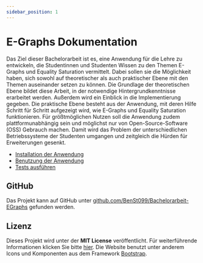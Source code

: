 ```yaml
---
sidebar_position: 1
---
```


# E-Graphs Dokumentation

Das Ziel dieser Bachelorarbeit ist es, eine Anwendung für die Lehre zu entwickeln, die
Studentinnen und Studenten Wissen zu den Themen E-Graphs und Equality Saturation vermittelt. Dabei sollen sie die Möglichkeit haben, sich sowohl auf theoretischer als
auch praktischer Ebene mit den Themen auseinander setzen zu können. Die Grundlage der theoretischen Ebene bildet diese Arbeit, in der notwendige Hintergrundkenntnisse
erarbeitet werden. Außerdem wird ein Einblick in die Implementierung gegeben. Die praktische Ebene besteht aus der Anwendung, mit deren Hilfe Schritt für Schritt aufgezeigt
wird, wie E-Graphs und Equality Saturation funktionieren. Für größtmöglichen Nutzen soll
die Anwendung zudem plattformunabhängig sein und möglichst nur von Open-Source-Software (OSS) Gebrauch machen. Damit wird das Problem der 
unterschiedlichen Betriebssysteme der Studenten umgangen und zeitgleich die Hürden für Erweiterungen gesenkt.

- [Installation der Anwendung](/docs/installation/)
- [Benutzung der Anwendung](/docs/benutzung/)
- [Tests ausführen](/docs/tests/installation-und-ausfuehrung/)

## GitHub

Das Projekt kann auf GitHub unter [github.com/BenSt099/Bachelorarbeit-EGraphs](https://github.com/BenSt099/Bachelorarbeit-EGraphs) gefunden werden.

## Lizenz 

Dieses Projekt wird unter der **MIT License** veröffentlicht. Für weiterführende Informationen klicken Sie bitte [hier](https://github.com/BenSt099/Bachelorarbeit-EGraphs/blob/main/LICENSE). Die Website benutzt unter anderem Icons und Komponenten aus dem Framework [Bootstrap](https://getbootstrap.com/).